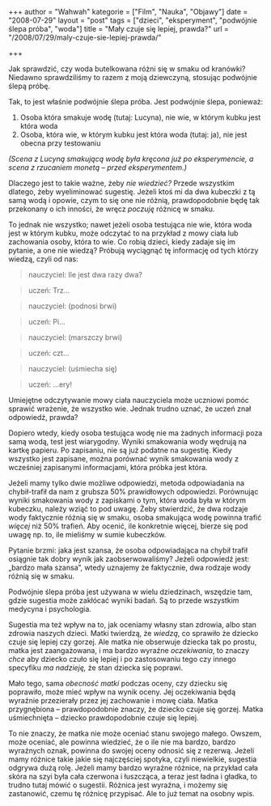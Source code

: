 +++
author = "Wahwah"
kategorie = ["Film", "Nauka", "Objawy"]
date = "2008-07-29"
layout = "post"
tags = ["dzieci", "eksperyment", "podwójnie ślepa próba", "woda"]
title = "Mały czuje się lepiej, prawda?"
url = "/2008/07/29/maly-czuje-sie-lepiej-prawda/"

+++

Jak sprawdzić, czy woda butelkowana różni się w smaku od kranówki? Niedawno sprawdziliśmy to razem z moją dziewczyną, stosując podwójnie ślepą próbę.

<!--more-->


  


Tak, to jest właśnie podwójnie ślepa próba. Jest podwójnie ślepa, ponieważ:

  1. Osoba która smakuje wodę (tutaj: Lucyna), nie wie, w którym kubku jest która woda
  2. Osoba, która wie, w którym kubku jest która woda (tutaj: ja), nie jest obecna przy testowaniu

_(Scena z Lucyną smakującą wodę była kręcona już po eksperymencie, a scena z rzucaniem monetą &#8211; przed eksperymentem.)_

Dlaczego jest to takie ważne, żeby _nie wiedzieć?_ Przede wszystkim dlatego, żeby wyeliminować sugestię. Jeżeli ktoś mi da dwa kubeczki z tą samą wodą i opowie, czym to się one nie różnią, prawdopodobnie będę tak przekonany o ich inności, że wręcz _poczuję_ różnicę w smaku.

To jednak nie wszystko; nawet jeżeli osoba testująca nie wie, która woda jest w którym kubku, może odczytać to na przykład z mowy ciała lub zachowania osoby, która to wie. Co robią dzieci, kiedy zadaje się im pytanie, a one nie wiedzą? Próbują wyciągnąć tę informację od tych którzy wiedzą, czyli od nas:

> nauczyciel: Ile jest dwa razy dwa?
  
> uczeń: Trz&#8230;
  
> nauczyciel: (podnosi brwi)
  
> uczeń: Pi&#8230;
  
> nauczyciel: (marszczy brwi)
  
> uczeń: czt&#8230;
  
> nauczyciel: (uśmiecha się)
  
> uczeń: &#8230;ery!

Umiejętne odczytywanie mowy ciała nauczyciela może uczniowi pomóc sprawić wrażenie, że wszystko wie. Jednak trudno uznać, że uczeń znał odpowiedź, prawda?

Dopiero wtedy, kiedy osoba testująca wodę nie ma żadnych informacji poza samą wodą, test jest wiarygodny. Wyniki smakowania wody wędrują na kartkę papieru. Po zapisaniu, nie są już podatne na sugestię. Kiedy wszystko jest zapisane, można porównać wynik smakowania wody z wcześniej zapisanymi informacjami, która próbka jest która.

Jeżeli mamy tylko dwie możliwe odpowiedzi, metoda odpowiadania na chybił-trafił da nam z grubsza 50% prawidłowych odpowiedzi. Porównując wyniki smakowania wody z zapiskami o tym, która woda była w którym kubeczku, należy wziąć to pod uwagę. Żeby stwierdzić, że dwa rodzaje wody faktycznie różnią się w smaku, osoba smakująca wodę powinna trafić _więcej_ niż 50% trafień. Aby ocenić, ile konkretnie więcej, bierze się pod uwagę np. to, ile mieliśmy w sumie kubeczków.

Pytanie brzmi: jaka jest szansa, że osoba odpowiadająca na chybił trafił osiągnie tak dobry wynik jak zaobserwowaliśmy? Jeżeli odpowiedź jest: „bardzo mała szansa”, wtedy uznajemy że faktycznie, dwa rodzaje wody różnią się w smaku.

Podwójnie ślepa próba jest używana w wielu dziedzinach, wszędzie tam, gdzie sugestia może zakłócać wyniki badań. Są to przede wszystkim medycyna i psychologia.

Sugestia ma też wpływ na to, jak oceniamy własny stan zdrowia, albo stan zdrowia naszych dzieci. Matki twierdzą, że _wiedzą_, co sprawiło że dziecko czuje się lepiej czy gorzej. Ale matka nie obserwuje dziecka tak po prostu, matka jest zaangażowana, i ma bardzo wyraźne _oczekiwania_, to znaczy _chce_ aby dziecko czuło się lepiej i po zastosowaniu tego czy innego specyfiku _ma nadzieję,_ że stan dziecka się poprawi.

Mało tego, sama _obecność matki_ podczas oceny, czy dziecku się poprawiło, może mieć wpływ na wynik oceny. Jej oczekiwania będą wyraźnie przezierały przez jej zachowanie i mowę ciała. Matka przygnębiona &#8211; prawdopodobnie znaczy, że dziecko czuje się gorzej. Matka uśmiechnięta &#8211; dziecko prawdopodobnie czuje się lepiej.

To nie znaczy, że matka nie może oceniać stanu swojego małego. Owszem, może oceniać, ale powinna wiedzieć, że o ile nie ma bardzo, bardzo wyraźnych oznak, powinna do swojej oceny odnosić się z rezerwą. Jeżeli mamy różnice takie jakie się najczęściej spotyka, czyli niewielkie, sugestia odgrywa dużą rolę. Jeżeli mamy bardzo wyraźne różnice, na przykład cała skóra na szyi była cała czerwona i łuszcząca, a teraz jest ładna i gładka, to trudno tutaj mówić o sugestii. Różnica jest wyraźna, i możemy się zastanowić, czemu tę różnicę przypisać. Ale to już temat na osobny wpis.<!--more-->